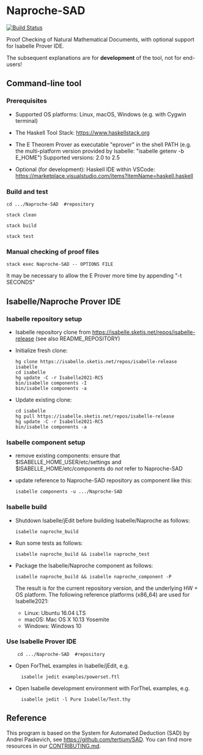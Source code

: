# Naproche-SAD

[![Build Status](https://travis-ci.com/anfelor/Naproche-SAD.svg?branch=master)](https://travis-ci.com/anfelor/Naproche-SAD)

Proof Checking of Natural Mathematical Documents, with optional support
for Isabelle Prover IDE.


The subsequent explanations are for **development** of the tool, not for end-users!

## Command-line tool

### Prerequisites

  * Supported OS platforms: Linux, macOS, Windows (e.g. with Cygwin terminal)

  * The Haskell Tool Stack: https://www.haskellstack.org

  * The E Theorem Prover as executable "eprover" in the shell PATH (e.g. the
    multi-platform version provided by Isabelle: "isabelle getenv -b E_HOME")
    Supported versions: 2.0 to 2.5

  * Optional (for development): Haskell IDE within VSCode:
    https://marketplace.visualstudio.com/items?itemName=haskell.haskell


### Build and test

    cd .../Naproche-SAD  #repository

    stack clean

    stack build

    stack test

### Manual checking of proof files

    stack exec Naproche-SAD -- OPTIONS FILE

  It may be necessary to allow the E Prover more time by appending "-t SECONDS"


## Isabelle/Naproche Prover IDE
### Isabelle repository setup

  * Isabelle repository clone from https://isabelle.sketis.net/repos/isabelle-release
    (see also README_REPOSITORY)

  * Initialize fresh clone:

        hg clone https://isabelle.sketis.net/repos/isabelle-release isabelle
        cd isabelle
        hg update -C -r Isabelle2021-RC5
        bin/isabelle components -I
        bin/isabelle components -a

  * Update existing clone:

        cd isabelle
        hg pull https://isabelle.sketis.net/repos/isabelle-release
        hg update -C -r Isabelle2021-RC5
        bin/isabelle components -a


### Isabelle component setup

  * remove existing components: ensure that $ISABELLE_HOME_USER/etc/settings
    and $ISABELLE_HOME/etc/components do *not* refer to Naproche-SAD

  * update reference to Naproche-SAD repository as component like this:

        isabelle components -u .../Naproche-SAD

### Isabelle build

  * Shutdown Isabelle/jEdit before building Isabelle/Naproche as follows:

        isabelle naproche_build

  * Run some tests as follows:

        isabelle naproche_build && isabelle naproche_test

  * Package the Isabelle/Naproche component as follows:

        isabelle naproche_build && isabelle naproche_component -P

    The result is for the current repository version, and the underlying
    HW + OS platform. The following reference platforms (x86_64) are
    used for Isabelle2021:

      - Linux: Ubuntu 16.04 LTS
      - macOS: Mac OS X 10.13 Yosemite
      - Windows: Windows 10



### Use Isabelle Prover IDE

        cd .../Naproche-SAD  #repository

* Open ForTheL examples in Isabelle/jEdit, e.g.

        isabelle jedit examples/powerset.ftl

* Open Isabelle development environment with ForTheL examples, e.g.

        isabelle jedit -l Pure Isabelle/Test.thy


## Reference ##

This program is based on the System for Automated Deduction (SAD) by
Andrei Paskevich, see https://github.com/tertium/SAD.
You can find more resources in our [CONTRIBUTING.md](CONTRIBUTING.md).
